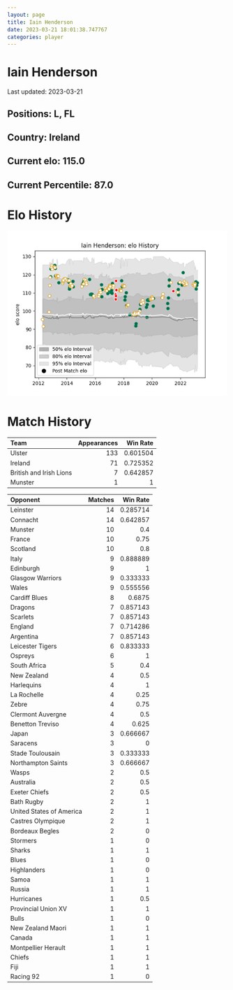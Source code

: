 ```yaml
---  
layout: page  
title: Iain Henderson  
date: 2023-03-21 18:01:38.747767  
categories: player  
---
```

# Iain Henderson


Last updated: 2023-03-21
## Positions: L, FL

## Country: Ireland

## Current elo: 115.0

## Current Percentile: 87.0

# Elo History


![elo history](history_IainHenderson.png)
# Match History


| Team                    |   Appearances |   Win Rate |
|:------------------------|--------------:|-----------:|
| Ulster                  |           133 |   0.601504 |
| Ireland                 |            71 |   0.725352 |
| British and Irish Lions |             7 |   0.642857 |
| Munster                 |             1 |   1        |

| Opponent                 |   Matches |   Win Rate |
|:-------------------------|----------:|-----------:|
| Leinster                 |        14 |   0.285714 |
| Connacht                 |        14 |   0.642857 |
| Munster                  |        10 |   0.4      |
| France                   |        10 |   0.75     |
| Scotland                 |        10 |   0.8      |
| Italy                    |         9 |   0.888889 |
| Edinburgh                |         9 |   1        |
| Glasgow Warriors         |         9 |   0.333333 |
| Wales                    |         9 |   0.555556 |
| Cardiff Blues            |         8 |   0.6875   |
| Dragons                  |         7 |   0.857143 |
| Scarlets                 |         7 |   0.857143 |
| England                  |         7 |   0.714286 |
| Argentina                |         7 |   0.857143 |
| Leicester Tigers         |         6 |   0.833333 |
| Ospreys                  |         6 |   1        |
| South Africa             |         5 |   0.4      |
| New Zealand              |         4 |   0.5      |
| Harlequins               |         4 |   1        |
| La Rochelle              |         4 |   0.25     |
| Zebre                    |         4 |   0.75     |
| Clermont Auvergne        |         4 |   0.5      |
| Benetton Treviso         |         4 |   0.625    |
| Japan                    |         3 |   0.666667 |
| Saracens                 |         3 |   0        |
| Stade Toulousain         |         3 |   0.333333 |
| Northampton Saints       |         3 |   0.666667 |
| Wasps                    |         2 |   0.5      |
| Australia                |         2 |   0.5      |
| Exeter Chiefs            |         2 |   0.5      |
| Bath Rugby               |         2 |   1        |
| United States of America |         2 |   1        |
| Castres Olympique        |         2 |   1        |
| Bordeaux Begles          |         2 |   0        |
| Stormers                 |         1 |   0        |
| Sharks                   |         1 |   1        |
| Blues                    |         1 |   0        |
| Highlanders              |         1 |   0        |
| Samoa                    |         1 |   1        |
| Russia                   |         1 |   1        |
| Hurricanes               |         1 |   0.5      |
| Provincial Union XV      |         1 |   1        |
| Bulls                    |         1 |   0        |
| New Zealand Maori        |         1 |   1        |
| Canada                   |         1 |   1        |
| Montpellier Herault      |         1 |   1        |
| Chiefs                   |         1 |   1        |
| Fiji                     |         1 |   1        |
| Racing 92                |         1 |   0        |